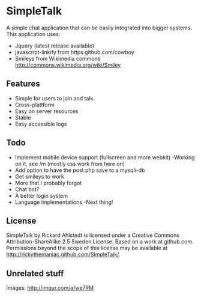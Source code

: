 SimpleTalk
========
A simple chat application that can be easily integrated into bigger systems.
This application uses:
- Jquery (latest release available)
- javascript-linkify from https:github.com/cowboy
- Smileys from Wikimedia commons http://commons.wikimedia.org/wiki/Smiley

Features
--------
- Simple for users to join and talk.
- Cross-plattform
- Easy on server resources
- Stable
- Easy accessible logs

Todo
----
- Implement mobile device support (fullscreen and more webkit) -Working on it, see /m (mostly css work from here on)
- Add option to have the post.php save to a mysqli-db
- Get smileys to work
- More that I probably forgot
- Chat bot?
- A better login system
- Language implementations -Next thing!

License
-------
SimpleTalk by Rickard Ahlstedt is licensed under a Creative Commons Attribution-ShareAlike 2.5 Sweden License.
Based on a work at github.com.
Permissions beyond the scope of this license may be available at http://rickythemaniac.github.com/SimpleTalk/.

Unrelated stuff
---------------
Images: http://imgur.com/a/we7RM